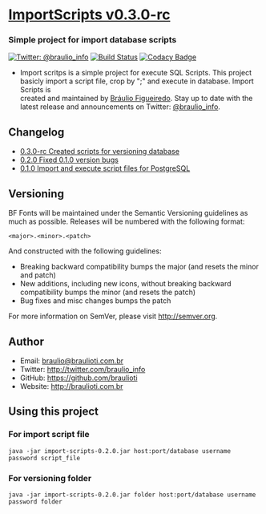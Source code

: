 # [ImportScripts v0.3.0-rc](https://github.com/braulioti/Import-Scripts)
### Simple project for import database scripts

[![Twitter: @braulio_info](https://img.shields.io/badge/contact-@braulio_info-blue.svg?style=flat)](https://twitter.com/braulio_info)
[![Build Status](https://travis-ci.org/braulioti/Import-Scripts.svg?branch=master)](https://travis-ci.org/braulioti/Import-Scripts)
[![Codacy Badge](https://api.codacy.com/project/badge/Grade/8d587cef062549b9af40f1d3c1c74c0d)](https://www.codacy.com/app/braulioti/Import-Scripts?utm_source=github.com&amp;utm_medium=referral&amp;utm_content=braulioti/Import-Scripts&amp;utm_campaign=Badge_Grade)

- Import scritps is a simple project for execute SQL Scripts. This project basicly import a script
file, crop by ";" and execute in database. Import Scripts is  
created and maintained by [Bráulio Figueiredo](http://braulioti.com.br).
Stay up to date with the latest release and announcements on Twitter:
[@braulio_info](http://twitter.com/braulio_info).

## Changelog

- [0.3.0-rc Created scripts for versioning database](https://github.com/braulioti/Import-Scripts)
- [0.2.0 Fixed 0.1.0 version bugs](https://github.com/braulioti/Import-Scripts)
- [0.1.0 Import and execute script files for PostgreSQL](https://github.com/braulioti/Import-Scripts)

## Versioning

BF Fonts will be maintained under the Semantic Versioning guidelines as much as possible.
Releases will be numbered with the following format:

`<major>.<minor>.<patch>`

And constructed with the following guidelines:

* Breaking backward compatibility bumps the major (and resets the minor and patch)
* New additions, including new icons, without breaking backward compatibility bumps the minor (and resets the patch)
* Bug fixes and misc changes bumps the patch

For more information on SemVer, please visit http://semver.org.

## Author
- Email: braulio@braulioti.com.br
- Twitter: http://twitter.com/braulio_info
- GitHub: https://github.com/braulioti
- Website: http://braulioti.com.br

## Using this project

### For import script file
`java -jar import-scripts-0.2.0.jar host:port/database username password script_file`

### For versioning folder
`java -jar import-scripts-0.2.0.jar folder host:port/database username password folder`
